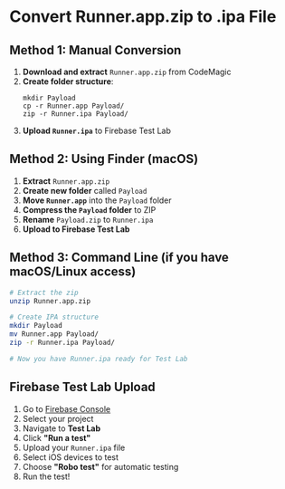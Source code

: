 # Convert Runner.app.zip to .ipa File

## Method 1: Manual Conversion

1. **Download and extract** `Runner.app.zip` from CodeMagic
2. **Create folder structure**:
   ```
   mkdir Payload
   cp -r Runner.app Payload/
   zip -r Runner.ipa Payload/
   ```
3. **Upload `Runner.ipa`** to Firebase Test Lab

## Method 2: Using Finder (macOS)

1. **Extract** `Runner.app.zip` 
2. **Create new folder** called `Payload`
3. **Move `Runner.app`** into the `Payload` folder
4. **Compress the `Payload` folder** to ZIP
5. **Rename** `Payload.zip` to `Runner.ipa`
6. **Upload to Firebase Test Lab**

## Method 3: Command Line (if you have macOS/Linux access)

```bash
# Extract the zip
unzip Runner.app.zip

# Create IPA structure
mkdir Payload
mv Runner.app Payload/
zip -r Runner.ipa Payload/

# Now you have Runner.ipa ready for Test Lab
```

## Firebase Test Lab Upload

1. Go to [Firebase Console](https://console.firebase.google.com/)
2. Select your project
3. Navigate to **Test Lab**
4. Click **"Run a test"**
5. Upload your `Runner.ipa` file
6. Select iOS devices to test
7. Choose **"Robo test"** for automatic testing
8. Run the test! 